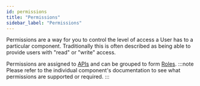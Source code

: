 ```yaml
---
id: permissions
title: "Permissions"
sidebar_label: "Permissions"
---
```


Permissions are a way for you to control the level of access a User has to a particular component. Traditionally
this is often described as being able to provide users with "read" or "write" access.

Permissions are assigned to [APIs](./apis.md) and can be grouped to form
[Roles](./roles.md).
:::note
Please refer to the individual component's documentation to see what permissions are supported or required.
:::